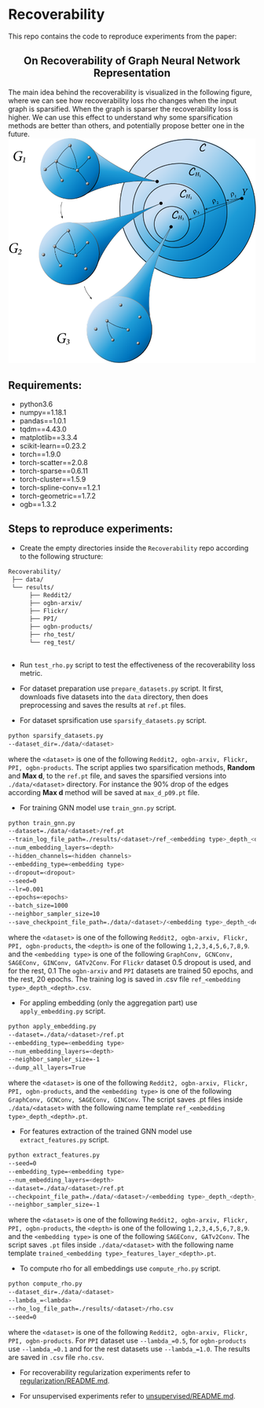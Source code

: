 # Recoverability
This repo contains the code to reproduce experiments from the paper: 
<div align="center">
    <h2>
        <b>
            On Recoverability of Graph Neural Network Representation
        </b>
    </h2>
</div>

The main idea behind the recoverability is visualized in the following figure, 
where we can see how recoverability loss rho changes when the input graph is sparsified.
When the graph is sparser the recoverability loss is higher. We can use this effect to 
understand why some sparsification methods are better than others, and potentially propose
better one in the future.
![](images/gs_vs_rho.png?raw=true)

## Requirements:
- python3.6
- numpy==1.18.1
- pandas==1.0.1
- tqdm==4.43.0
- matplotlib==3.3.4
- scikit-learn==0.23.2
- torch==1.9.0
- torch-scatter==2.0.8
- torch-sparse==0.6.11
- torch-cluster==1.5.9
- torch-spline-conv==1.2.1
- torch-geometric==1.7.2
- ogb==1.3.2

## Steps to reproduce experiments:
- Create the empty directories inside the `Recoverability` repo according to the following structure:
```text
Recoverability/
 ├── data/
 └── results/
      ├── Reddit2/
      ├── ogbn-arxiv/
      ├── Flickr/
      ├── PPI/
      ├── ogbn-products/
      ├── rho_test/
      └── reg_test/
      
```

- Run `test_rho.py` script to test the effectiveness of the recoverability loss metric.
- For dataset preparation use `prepare_datasets.py` script.
It first, downloads five datasets into the `data` directory, then does preprocessing
and saves the results at `ref.pt` files.

- For dataset sprsification use `sparsify_datasets.py` script.
```bash
python sparsify_datasets.py
--dataset_dir=./data/<dataset>
```
where the `<dataset>` is one of the following `Reddit2, ogbn-arxiv, Flickr, PPI, ogbn-products`.
The script applies two sparsification methods, <b>Random</b> and <b>Max d</b>,  to the `ref.pt` file, and saves the sparsified
versions into `./data/<dataset>` directory. For instance the 90% drop of the edges according <b>Max d</b> method will be saved
at `max_d_p09.pt` file.

- For training GNN model use `train_gnn.py` script.
```bash
python train_gnn.py
--dataset=./data/<dataset>/ref.pt
--train_log_file_path=./results/<dataset>/ref_<embedding type>_depth_<depth>.csv
--num_embedding_layers=<depth>
--hidden_channels=<hidden channels>
--embedding_type=<embedding type>
--dropout=<dropout>
--seed=0
--lr=0.001
--epochs=<epochs>
--batch_size=1000
--neighbor_sampler_size=10
--save_checkpoint_file_path=./data/<dataset>/<embedding type>_depth_<depth>_weights.pth.tar
```
where the `<dataset>` is one of the following `Reddit2, ogbn-arxiv, Flickr, PPI, ogbn-products`,
the `<depth>` is one of the following `1,2,3,4,5,6,7,8,9`.
and the `<embedding type>` is one of the following `GraphConv, GCNConv, SAGEConv, GINConv, GATv2Conv`.
For `Flickr` dataset 0.5 dropout is used, and for the rest, 0.1
The `ogbn-arxiv` and `PPI` datasets are trained 50 epochs, and the rest, 20 epochs.
The training log is saved in .csv file `ref_<embedding type>_depth_<depth>.csv`.

- For appling embedding (only the aggregation part) use `apply_embedding.py` script.
```bash
python apply_embedding.py
--dataset=./data/<dataset>/ref.pt
--embedding_type=<embedding type>
--num_embedding_layers=<depth>
--neighbor_sampler_size=-1
--dump_all_layers=True
```
where the `<dataset>` is one of the following `Reddit2, ogbn-arxiv, Flickr, PPI, ogbn-products`,
and the `<embedding type>` is one of the following `GraphConv, GCNConv, SAGEConv, GINConv`.
The script saves .pt files inside `./data/<dataset>` with the following name template `ref_<embedding type>_depth_<depth>.pt`.

- For features extraction of the trained GNN model use `extract_features.py` script.
```bash
python extract_features.py
--seed=0
--embedding_type=<embedding type>
--num_embedding_layers=<depth>
--dataset=./data/<dataset>/ref.pt
--checkpoint_file_path=./data/<dataset>/<embedding type>_depth_<depth>_weights.pth.tar
--neighbor_sampler_size=-1
```
where the `<dataset>` is one of the following `Reddit2, ogbn-arxiv, Flickr, PPI, ogbn-products`,
the `<depth>` is one of the following `1,2,3,4,5,6,7,8,9`.
and the `<embedding type>` is one of the following `SAGEConv, GATv2Conv`.
The script saves `.pt` files inside `./data/<dataset>` with the following name template `trained_<embedding type>_features_layer_<depth>.pt`.

- To compute rho for all embeddings use `compute_rho.py` script.
```bash
python compute_rho.py
--dataset_dir=./data/<dataset>
--lambda_=<lambda>
--rho_log_file_path=./results/<dataset>/rho.csv
--seed=0
```
where the `<dataset>` is one of the following `Reddit2, ogbn-arxiv, Flickr, PPI, ogbn-products`.
For `PPI` dataset use `--lambda_=0.5`, for `ogbn-products` use `--lambda_=0.1` and for the rest datasets use `--lambda_=1.0`.
The results are saved in `.csv` file `rho.csv`.

- For recoverability regularization experiments refer to
[regularization/README.md](regularization/README.md).

- For unsupervised experiments refer to
[unsupervised/README.md](unsupervised/README.md).

